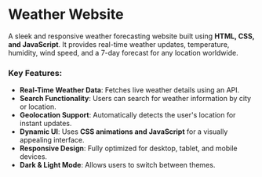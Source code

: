 # Weather Website

A sleek and responsive weather forecasting website built using **HTML, CSS, and JavaScript**. It provides real-time weather updates, temperature, humidity, wind speed, and a 7-day forecast for any location worldwide.  

### Key Features:

- **Real-Time Weather Data**: Fetches live weather details using an API.  
- **Search Functionality**: Users can search for weather information by city or location.  
- **Geolocation Support**: Automatically detects the user's location for instant updates.  
- **Dynamic UI**: Uses **CSS animations and JavaScript** for a visually appealing interface.  
- **Responsive Design**: Fully optimized for desktop, tablet, and mobile devices.  
- **Dark & Light Mode**: Allows users to switch between themes.  
